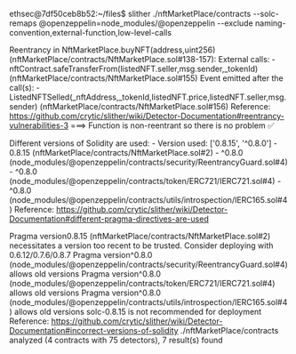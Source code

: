 ethsec@7df50ceb8b52:~/files$ slither ./nftMarketPlace/contracts --solc-remaps @openzeppelin=node_modules/@openzeppelin --exclude naming-convention,external-function,low-level-calls

Reentrancy in NftMarketPlace.buyNFT(address,uint256) (nftMarketPlace/contracts/NftMarketPlace.sol#138-157):
        External calls:
        - nftContract.safeTransferFrom(listedNFT.seller,msg.sender,_tokenId) (nftMarketPlace/contracts/NftMarketPlace.sol#155)
        Event emitted after the call(s):
        - ListedNFTSelled(_nftAddress,_tokenId,listedNFT.price,listedNFT.seller,msg.sender) (nftMarketPlace/contracts/NftMarketPlace.sol#156)
Reference: https://github.com/crytic/slither/wiki/Detector-Documentation#reentrancy-vulnerabilities-3
===> Function is non-reentrant so there is no problem ✅ 

Different versions of Solidity are used:
        - Version used: ['0.8.15', '^0.8.0']
        - 0.8.15 (nftMarketPlace/contracts/NftMarketPlace.sol#2)
        - ^0.8.0 (node_modules/@openzeppelin/contracts/security/ReentrancyGuard.sol#4)
        - ^0.8.0 (node_modules/@openzeppelin/contracts/token/ERC721/IERC721.sol#4)
        - ^0.8.0 (node_modules/@openzeppelin/contracts/utils/introspection/IERC165.sol#4)
Reference: https://github.com/crytic/slither/wiki/Detector-Documentation#different-pragma-directives-are-used

Pragma version0.8.15 (nftMarketPlace/contracts/NftMarketPlace.sol#2) necessitates a version too recent to be trusted. Consider deploying with 0.6.12/0.7.6/0.8.7
Pragma version^0.8.0 (node_modules/@openzeppelin/contracts/security/ReentrancyGuard.sol#4) allows old versions
Pragma version^0.8.0 (node_modules/@openzeppelin/contracts/token/ERC721/IERC721.sol#4) allows old versions
Pragma version^0.8.0 (node_modules/@openzeppelin/contracts/utils/introspection/IERC165.sol#4) allows old versions
solc-0.8.15 is not recommended for deployment
Reference: https://github.com/crytic/slither/wiki/Detector-Documentation#incorrect-versions-of-solidity
./nftMarketPlace/contracts analyzed (4 contracts with 75 detectors), 7 result(s) found
